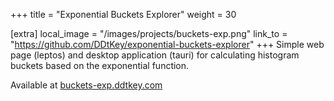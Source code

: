 +++
title = "Exponential Buckets Explorer"
weight = 30

[extra]
local_image = "/images/projects/buckets-exp.png"
link_to = "https://github.com/DDtKey/exponential-buckets-explorer"
+++
Simple web page (leptos) and desktop application (tauri) for calculating histogram buckets based on the exponential function. 

Available at [buckets-exp.ddtkey.com](https://buckets-exp.ddtkey.com/)
